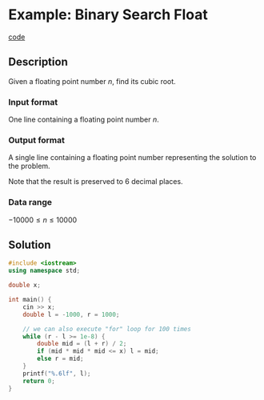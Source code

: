 # Example: Binary Search Float

[code](./binary_search_float.cpp)

## Description

Given a floating point number $n$, find its cubic root.

### Input format

One line containing a floating point number $n$.

### Output format

A single line containing a floating point number representing the solution to the problem.

Note that the result is preserved to $6$ decimal places.

### Data range

$-10000 \leqslant n \leqslant 10000$

## Solution

```C++
#include <iostream>
using namespace std;

double x;

int main() {
    cin >> x;
    double l = -1000, r = 1000;

    // we can also execute "for" loop for 100 times
    while (r - l >= 1e-8) {
        double mid = (l + r) / 2;
        if (mid * mid * mid <= x) l = mid;
        else r = mid;
    }
    printf("%.6lf", l);
    return 0;
}
```